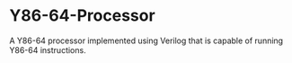 # Y86-64-Processor
A Y86-64 processor implemented using Verilog that is capable of running Y86-64 instructions.
